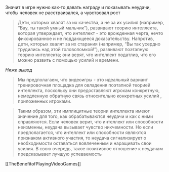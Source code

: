 Значит в игре нужно как-то давать награду и показывать неудачи, чтобы человек не расстраивался, а чувствовал рост

>Дети, которых хвалят за их качества, а не за их усилия (например,
“Вау, ты такой умный мальчик”), развивают теорию
интеллекта, которая утверждает, что интеллект - это
врожденная черта, нечто фиксированное и не поддающееся доказательству. Напротив, дети, которых хвалят за их старания
(например, “Вы так усердно трудились над этой головоломкой!”), развивают
поэтапную теорию интеллекта; они верят, что интеллект
податлив, что его можно развить с помощью
усилий и времени. 

*Ниже вывод*
>Мы предполагаем, что видеоигры - это идеальный вариант
тренировочная площадка для овладения поэтапной теорией
интеллекта, поскольку они предоставляют игрокам конкретную, немедленную обратную связь относительно конкретных усилий
, приложенных игроками.

>Таким образом, эти имплицитные теории
интеллекта имеют значение для того, как обрабатываются неудачи
и как с ними справляются. Если человек верит, что интеллект или способности
неизменны, неудача вызывает чувство никчемности. Но если
предполагается, что интеллект или способности являются признаком
активного участия, то неудача сигнализирует о необходимости оставаться вовлеченным и
наращивать свои усилия. В свою очередь, такое позитивное отношение к
неудачам предсказывает лучшую успеваемость

[[TheBenefitofPlayingVideoGames]]